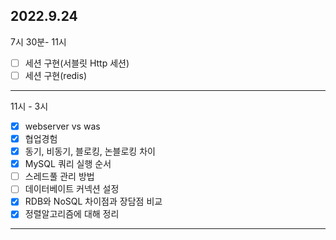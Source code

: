 ## 2022.9.24

7시 30분- 11시

- [ ] 세션 구현(서블릿 Http 세션)
- [ ] 세션 구현(redis)
---

11시 - 3시

- [x] webserver vs was
- [x] 협업경험
- [x] 동기, 비동기, 블로킹, 논블로킹 차이
- [x] MySQL 쿼리 실행 순서
- [ ] 스레드풀 관리 방법
- [ ] 데이터베이트 커넥션 설정
- [x] RDB와 NoSQL 차이점과 장담점 비교
- [x] 정렬알고리즘에 대해 정리 
----



